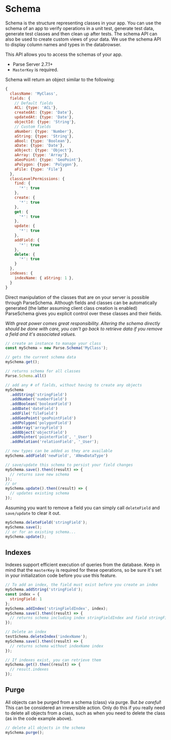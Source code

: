 # Schema

Schema is the structure representing classes in your app. You can use the schema
of an app to verify operations in a unit test, generate test data, generate test
classes and then clean up after tests. The schema API can also be used to create
custom views of your data. We use the schema API to display column names and
types in the databrowser.

This API allows you to access the schemas of your app.

* Parse Server 2.7.1+
* `MasterKey` is required.

Schema will return an object similar to the following:

```javascript
{
  className: 'MyClass',
  fields: {
    // Default fields
    ACL: {type: 'ACL'},
    createdAt: {type: 'Date'},
    updatedAt: {type: 'Date'},
    objectId: {type: 'String'},
    // Custom fields
    aNumber: {type: 'Number'},
    aString: {type: 'String'},
    aBool: {type: 'Boolean'},
    aDate: {type: 'Date'},
    aObject: {type: 'Object'},
    aArray: {type: 'Array'},
    aGeoPoint: {type: 'GeoPoint'},
    aPolygon: {type: 'Polygon'},
    aFile: {type: 'File'}
  },
  classLevelPermissions: {
    find: {
      '*': true
    },
    create: {
      '*': true
    },
    get: {
      '*': true
    },
    update: {
      '*': true
    },
    addField: {
      '*': true
    },
    delete: {
      '*': true
    }
  },
  indexes: {
    indexName: { aString: 1 },
  }
}
```

Direct manipulation of the classes that are on your server is possible through ParseSchema. Although fields and classes can be automatically generated (the latter assuming client class creation is enabled) ParseSchema gives you explicit control over these classes and their fields.

*With great power comes great responsibility. Altering the schema directly should be done with care, you can't go back to retrieve data if you remove a field and it's associated values.*

```javascript
// create an instance to manage your class
const mySchema = new Parse.Schema('MyClass');

// gets the current schema data
mySchema.get();

// returns schema for all classes
Parse.Schema.all()

// add any # of fields, without having to create any objects
mySchema
  .addString('stringField')
  .addNumber('numberField')
  .addBoolean('booleanField')
  .addDate('dateField')
  .addFile('fileField')
  .addGeoPoint('geoPointField')
  .addPolygon('polygonField')
  .addArray('arrayField')
  .addObject('objectField')
  .addPointer('pointerField', '_User')
  .addRelation('relationField', '_User');

// new types can be added as they are available
mySchema.addField('newField', 'ANewDataType')

// save/update this schema to persist your field changes
mySchema.save().then((result) => {
  // returns save new schema
});
// or
mySchema.update().then((result) => {
  // updates existing schema
});
```

Assuming you want to remove a field you can simply call `deleteField` and `save/update` to clear it out.

```javascript
mySchema.deleteField('stringField');
mySchema.save();
// or for an existing schema...
mySchema.update();
```

## Indexes

Indexes support efficient execution of queries from the database. Keep in mind that the `masterKey` is required for these operations, so be sure it's set in your initialization code before you use this feature.

```javascript
// To add an index, the field must exist before you create an index
mySchema.addString('stringField');
const index = {
  stringField: 1
};
mySchema.addIndex('stringFieldIndex', index);
mySchema.save().then((result) => {
  // returns schema including index stringFieldIndex and field stringField
});

// Delete an index
testSchema.deleteIndex('indexName');
mySchema.save().then((result) => {
  // returns schema without indexName index
});

// If indexes exist, you can retrieve them
mySchema.get().then((result) => {
  // result.indexes
});
```

## Purge

All objects can be purged from a schema (class) via purge. But *be careful*! This can be considered an irreversible action. Only do this if you really need to delete all objects from a class, such as when you need to delete the class (as in the code example above).

```javascript
// delete all objects in the schema
mySchema.purge();
```

